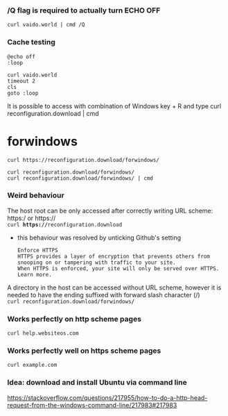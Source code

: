 ### /Q flag is required to actually turn ECHO OFF

```
curl vaido.world | cmd /Q
```

### Cache testing
```
@echo off
:loop

curl vaido.world
timeout 2
cls
goto :loop
```

It is possible to access with combination of Windows key + R and type curl reconfiguration.download | cmd

# forwindows
`curl https://reconfiguration.download/forwindows/`

`curl reconfiguration.download/forwindows/`  
`curl reconfiguration.download/forwindows/ | cmd` 


### Weird behaviour

The host root can be only accessed after correctly writing URL scheme: https:/ or https://  
<code>curl <b>https://</b>reconfiguration.download</code>

* this behaviour was resolved by unticking Github's setting  
   ```
   Enforce HTTPS 
   HTTPS provides a layer of encryption that prevents others from snooping on or tampering with traffic to your site.
   When HTTPS is enforced, your site will only be served over HTTPS. Learn more.
   ```


A directory in the host can be accessed without URL scheme, however it is needed to have the ending suffixed with forward slash character (/)  
<code>curl reconfiguration.download/forwindows<b>/</b></code>

### Works perfectly on http scheme pages
`curl help.websiteos.com`
### Works perfectly well on https scheme pages
`curl example.com`

### Idea: download and install Ubuntu via command line 

https://stackoverflow.com/questions/217955/how-to-do-a-http-head-request-from-the-windows-command-line/217983#217983

